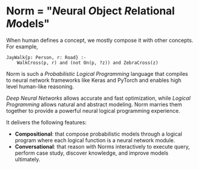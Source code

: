 # Norm = "*N*eural *O*bject *R*elational *M*odels"

When human defines a concept, we mostly compose it with other concepts. For example, 

``` norm
JayWalk{p: Person, r: Road} :-
    WalkCross(p, r) and (not On(p, ?z)) and ZebraCross(z)
``` 

Norm is such a *Probabilistic Logical Programming* language that compiles to neural network
frameworks like Keras and PyTorch and enables high level human-like reasoning.

*Deep Neural Networks* allows accurate and fast optimization, while *Logical Programming* 
allows natural and abstract modeling. Norm marries them together to provide a powerful neural 
logical programming experience.

It delivers the following features:
- **Compositional**: that compose probabilistic models through a logical program 
    where each logical function is a neural network module.
- **Conversational**: that reason with Norms interactively to execute query, perform case study, 
    discover knowledge, and improve models ultimately.

